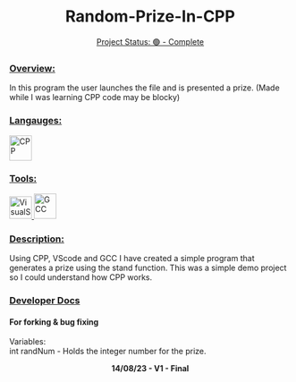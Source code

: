 <h1 align="center"><b>Random-Prize-In-CPP</b></h1>
<p align="center"><u>Project Status: 🟢 - Complete</u></p>
<h3 align="left"><u>Overview:</u></h3>
<p align="left">In this program the user launches the file and is presented a prize. (Made while I was learning CPP code may be blocky)</p>
<h3 align="left"><u>Langauges:</u></h3>
<a href="https://cplusplus.com" target="_blank" rel="noreferrer"> 
<img src="https://upload.wikimedia.org/wikipedia/commons/thumb/1/18/ISO_C%2B%2B_Logo.svg/1200px-ISO_C%2B%2B_Logo.svg.png" alt="CPP" width="40" height="45"/> </a>
<h3 align="left"><u>Tools:</u></h3>
<a href="https://code.visualstudio.com" target="_blank" rel="noreferrer"> 
<img src="https://upload.wikimedia.org/wikipedia/commons/thumb/9/9a/Visual_Studio_Code_1.35_icon.svg/2048px-Visual_Studio_Code_1.35_icon.svg.png" alt="VisualStudioCode" width="40" height="40"/> 
<a href="https://gcc.gnu.org" target="_blank" rel="noreferrer"> 
<img src="https://upload.wikimedia.org/wikipedia/commons/thumb/a/af/GNU_Compiler_Collection_logo.svg/1736px-GNU_Compiler_Collection_logo.svg.png" alt="GCC" width="40" height="45"/> </a>
<h3 align="left"><u>Description:</u></h3>
<p align="left">Using CPP, VScode and GCC I have created a simple program that generates a prize using the stand function. This was a simple demo project so I could understand how CPP works.</p>
<h3 align="left"><u>Developer Docs</u></h3>
<h4>For forking & bug fixing</h4>
<p align="left">Variables:<br>int randNum - Holds the integer number for the prize.</p>

<p align="center"><b>14/08/23 - V1 - Final</b></p>
